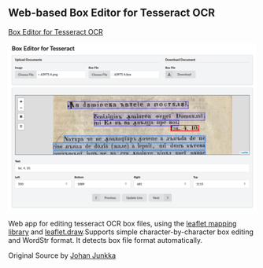 Web-based Box Editor for Tesseract OCR
-------------

[Box Editor for Tesseract OCR](http://penteliuc.com/utilities/box-editor/)

![screenshot](img/app-screenshot-1-min.png)

Web app for editing tesseract OCR box files, using the [leaflet mapping library](http://leafletjs.com) and [leaflet.draw](https://github.com/Leaflet/Leaflet.draw).Supports simple character-by-character box editing and WordStr format.
It detects box file format automatically.

Original Source by [Johan Junkka](http://johanjunkka.com/)